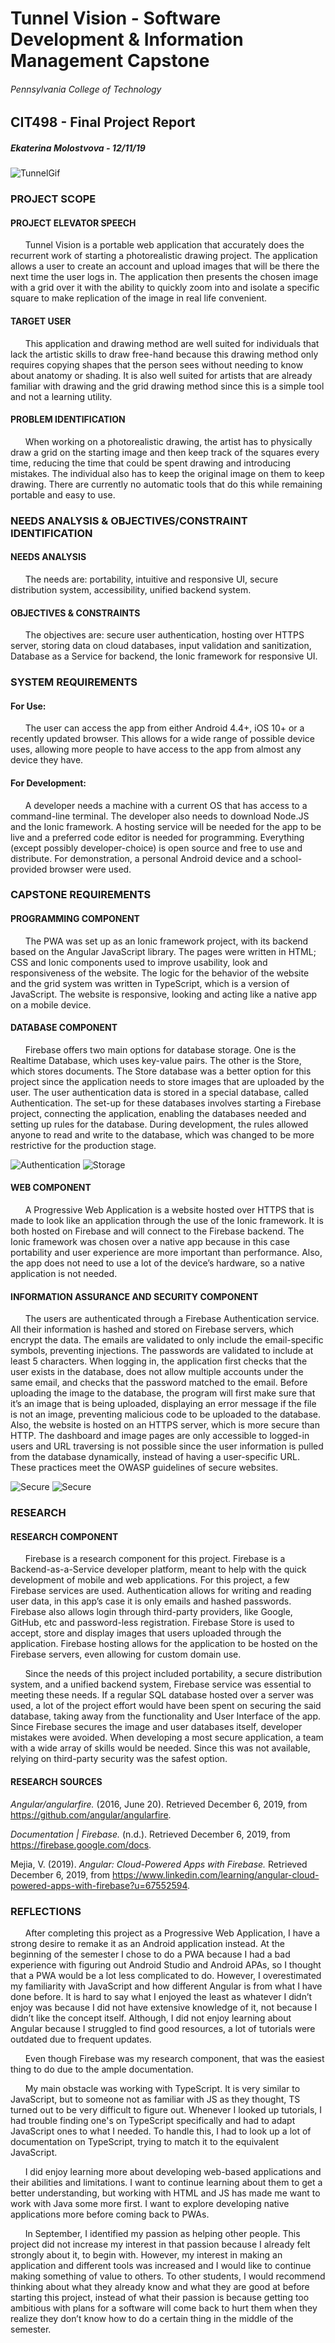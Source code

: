 # Tunnel Vision - Software Development & Information Management Capstone
###### Pennsylvania College of Technology
## CIT498 - Final Project Report
##### Ekaterina Molostvova - 12/11/19


![TunnelGif](tunnelgif.gif)


### PROJECT SCOPE
#### PROJECT ELEVATOR SPEECH
&nbsp;&nbsp;&nbsp;&nbsp;&nbsp;&nbsp;Tunnel Vision is a portable web application that accurately does the recurrent work of starting a photorealistic drawing project. The application allows a user to create an account and upload images that will be there the next time the user logs in. The application then presents the chosen image with a grid over it with the ability to quickly zoom into and isolate a specific square to make replication of the image in real life convenient. 

#### TARGET USER
&nbsp;&nbsp;&nbsp;&nbsp;&nbsp;&nbsp;This application and drawing method are well suited for individuals that lack the artistic skills to draw free-hand because this drawing method only requires copying shapes that the person sees without needing to know about anatomy or shading. It is also well suited for artists that are already familiar with drawing and the grid drawing method since this is a simple tool and not a learning utility.

#### PROBLEM IDENTIFICATION
&nbsp;&nbsp;&nbsp;&nbsp;&nbsp;&nbsp;When working on a photorealistic drawing, the artist has to physically draw a grid on the starting image and then keep track of the squares every time, reducing the time that could be spent drawing and introducing mistakes. The individual also has to keep the original image on them to keep drawing. There are currently no automatic tools that do this while remaining portable and easy to use.

### NEEDS ANALYSIS & OBJECTIVES/CONSTRAINT IDENTIFICATION
#### NEEDS ANALYSIS
&nbsp;&nbsp;&nbsp;&nbsp;&nbsp;&nbsp;The needs are: portability, intuitive and responsive UI, secure distribution system, accessibility, unified backend system.

#### OBJECTIVES & CONSTRAINTS
&nbsp;&nbsp;&nbsp;&nbsp;&nbsp;&nbsp;The objectives are: secure user authentication, hosting over HTTPS server, storing data on cloud databases, input validation and sanitization, Database as a Service for backend, the Ionic framework for responsive UI.

### SYSTEM REQUIREMENTS
#### For Use: 
&nbsp;&nbsp;&nbsp;&nbsp;&nbsp;&nbsp;The user can access the app from either Android 4.4+, iOS 10+ or a recently updated browser. This allows for a wide range of possible device uses, allowing more people to have access to the app from almost any device they have.

#### For Development: 
&nbsp;&nbsp;&nbsp;&nbsp;&nbsp;&nbsp;A developer needs a machine with a current OS that has access to a command-line terminal. The developer also needs to download Node.JS and the Ionic framework. A hosting service will be needed for the app to be live and a preferred code editor is needed for programming. Everything (except possibly developer-choice) is open source and free to use and distribute. For demonstration, a personal Android device and a school-provided browser were used.

### CAPSTONE REQUIREMENTS
#### PROGRAMMING COMPONENT
&nbsp;&nbsp;&nbsp;&nbsp;&nbsp;&nbsp;The PWA was set up as an Ionic framework project, with its backend based on the Angular JavaScript library. The pages were written in HTML; CSS and Ionic components used to improve usability, look and responsiveness of the website. The logic for the behavior of the website and the grid system was written in TypeScript, which is a version of JavaScript. The website is responsive, looking and acting like a native app on a mobile device.

#### DATABASE COMPONENT
&nbsp;&nbsp;&nbsp;&nbsp;&nbsp;&nbsp;Firebase offers two main options for database storage. One is the Realtime Database, which uses key-value pairs. The other is the Store, which stores documents. The Store database was a better option for this project since the application needs to store images that are uploaded by the user. The user authentication data is stored in a special database, called Authentication. The set-up for these databases involves starting a Firebase project, connecting the application, enabling the databases needed and setting up rules for the database. During development, the rules allowed anyone to read and write to the database, which was changed to be more restrictive for the production stage.

![Authentication](auth.PNG)
![Storage](storage.PNG)

#### WEB COMPONENT
&nbsp;&nbsp;&nbsp;&nbsp;&nbsp;&nbsp;A Progressive Web Application is a website hosted over HTTPS that is made to look like an application through the use of the Ionic framework. It is both hosted on Firebase and will connect to the Firebase backend. The Ionic framework was chosen over a native app because in this case portability and user experience are more important than performance. Also, the app does not need to use a lot of the device’s hardware, so a native application is not needed.

#### INFORMATION ASSURANCE AND SECURITY COMPONENT
&nbsp;&nbsp;&nbsp;&nbsp;&nbsp;&nbsp;The users are authenticated through a Firebase Authentication service. All their information is hashed and stored on Firebase servers, which encrypt the data. The emails are validated to only include the email-specific symbols, preventing injections. The passwords are validated to include at least 5 characters. When logging in, the application first checks that the user exists in the database, does not allow multiple accounts under the same email, and checks that the password matched to the email. Before uploading the image to the database, the program will first make sure that it’s an image that is being uploaded, displaying an error message if the file is not an image, preventing malicious code to be uploaded to the database. Also, the website is hosted on an HTTPS server, which is more secure than HTTP. The dashboard and image pages are only accessible to logged-in users and URL traversing is not possible since the user information is pulled from the database dynamically, instead of having a user-specific URL. These practices meet the OWASP guidelines of secure websites.

![Secure](secure.PNG)
![Secure](notimg.PNG)

### RESEARCH
#### RESEARCH COMPONENT
&nbsp;&nbsp;&nbsp;&nbsp;&nbsp;&nbsp;Firebase is a research component for this project. Firebase is a Backend-as-a-Service developer platform, meant to help with the quick development of mobile and web applications. For this project, a few Firebase services are used. Authentication allows for writing and reading user data, in this app’s case it is only emails and hashed passwords. Firebase also allows login through third-party providers, like Google, GitHub, etc and password-less registration. Firebase Store is used to accept, store and display images that users uploaded through the application. Firebase hosting allows for the application to be hosted on the Firebase servers, even allowing for custom domain use.

&nbsp;&nbsp;&nbsp;&nbsp;&nbsp;&nbsp;Since the needs of this project included portability, a secure distribution system, and a unified backend system, Firebase service was essential to meeting these needs. If a regular SQL database hosted over a server was used, a lot of the project effort would have been spent on securing the said database, taking away from the functionality and User Interface of the app. Since Firebase secures the image and user databases itself, developer mistakes were avoided. When developing a most secure application, a team with a wide array of skills would be needed. Since this was not available, relying on third-party security was the safest option. 

#### RESEARCH SOURCES
*Angular/angularfire.* (2016, June 20). Retrieved December 6, 2019, from https://github.com/angular/angularfire.

*Documentation  |  Firebase.* (n.d.). Retrieved December 6, 2019, from https://firebase.google.com/docs.

Mejia, V. (2019). *Angular: Cloud-Powered Apps with Firebase.* Retrieved December 6, 2019, from https://www.linkedin.com/learning/angular-cloud-powered-apps-with-firebase?u=67552594.

### REFLECTIONS
&nbsp;&nbsp;&nbsp;&nbsp;&nbsp;&nbsp;After completing this project as a Progressive Web Application, I have a strong desire to remake it as an Android application instead. At the beginning of the semester I chose to do a PWA because I had a bad experience with figuring out Android Studio and Android APAs, so I thought that a PWA would be a lot less complicated to do. However, I overestimated my familiarity with JavaScript and how different Angular is from what I have done before. It is hard to say what I enjoyed the least as whatever I didn’t enjoy was because I did not have extensive knowledge of it, not because I didn’t like the concept itself. Although, I did not enjoy learning about Angular because I struggled to find good resources, a lot of tutorials were outdated due to frequent updates.

&nbsp;&nbsp;&nbsp;&nbsp;&nbsp;&nbsp;Even though Firebase was my research component, that was the easiest thing to do due to the ample documentation.

&nbsp;&nbsp;&nbsp;&nbsp;&nbsp;&nbsp;My main obstacle was working with TypeScript. It is very similar to JavaScript, but to someone not as familiar with JS as they thought, TS turned out to be very difficult to figure out. Whenever I looked up tutorials, I had trouble finding one's on TypeScript specifically and had to adapt JavaScript ones to what I needed. To handle this, I had to look up a lot of documentation on TypeScript, trying to match it to the equivalent JavaScript. 

&nbsp;&nbsp;&nbsp;&nbsp;&nbsp;&nbsp;I did enjoy learning more about developing web-based applications and their abilities and limitations. I want to continue learning about them to get a better understanding, but working with HTML and JS has made me want to work with Java some more first. I want to explore developing native applications more before coming back to PWAs.

&nbsp;&nbsp;&nbsp;&nbsp;&nbsp;&nbsp;In September, I identified my passion as helping other people. This project did not increase my interest in that passion because I already felt strongly about it, to begin with. However, my interest in making an application and different tools was increased and I would like to continue making something of value to others. To other students, I would recommend thinking about what they already know and what they are good at before starting this project, instead of what their passion is because getting too ambitious with plans for a software will come back to hurt them when they realize they don’t know how to do a certain thing in the middle of the semester. 
